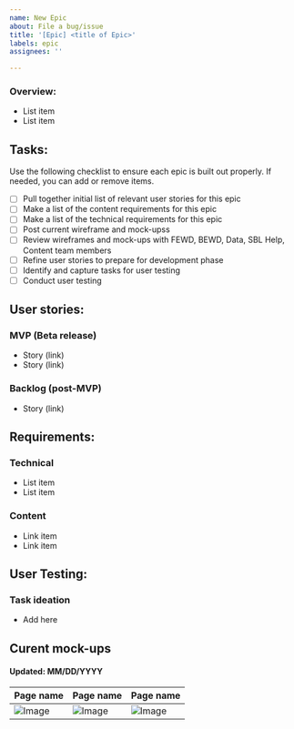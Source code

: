 ```yaml
---
name: New Epic
about: File a bug/issue
title: '[Epic] <title of Epic>'
labels: epic
assignees: ''

---
```


<!--
Note: Please search to see if an issue already exists for the bug you encountered.
-->

### Overview:
<!-- A concise description of what you're experiencing. -->
- List item
- List item

## Tasks:
<!-- A concise description of what you expected to happen. -->
Use the following checklist to ensure each epic is built out properly. If needed, you can add or remove items.
- [ ] Pull together initial list of relevant user stories for this epic
- [ ] Make a list of the content requirements for this epic
- [ ] Make a list of the technical requirements for this epic
- [ ] Post current wireframe and mock-upss
- [ ] Review wireframes and mock-ups with FEWD, BEWD, Data, SBL Help, Content team members
- [ ] Refine user stories to prepare for development phase
- [ ] Identify and capture tasks for user testing
- [ ] Conduct user testing

## User stories:
<!--
Example: steps to reproduce the behavior:
1. In this environment...
1. With this config...
1. Run '...'
1. See error...
-->
### MVP (Beta release)
- Story (link)
- Story (link)

### Backlog (post-MVP)
- Story (link)

## Requirements:
<!--
Example:
- OS: Ubuntu 20.04
- Node: 13.14.0
- npm: 7.6.3
-->
### Technical
- List item
- List item

### Content
- Link item
- Link item

## User Testing:
<!--
Links? References? Anything that will give us more context about the issue that you are encountering!
-->

### Task ideation
- Add here

## Curent mock-ups
#### Updated: MM/DD/YYYY


| Page name | Page name | Page name |
|------------|------------|------------|
|![Image](Link)|![Image](Link)|![Image](Link)|

